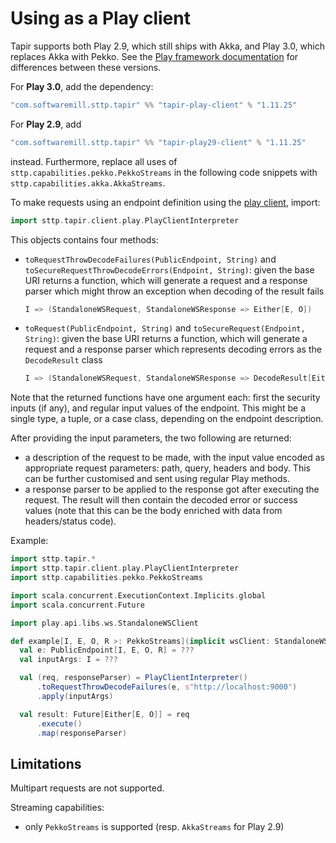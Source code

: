 # Using as a Play client

Tapir supports both Play 2.9, which still ships with Akka, and Play 3.0, which replaces Akka with Pekko.
See the [Play framework documentation](https://www.playframework.com/documentation/2.9.x/General#How-Play-Deals-with-Akkas-License-Change) for differences between these versions.

For **Play 3.0**, add the dependency:

```scala
"com.softwaremill.sttp.tapir" %% "tapir-play-client" % "1.11.25"
```

For **Play 2.9**, add

```scala
"com.softwaremill.sttp.tapir" %% "tapir-play29-client" % "1.11.25"
```

instead. Furthermore, replace all uses of `sttp.capabilities.pekko.PekkoStreams` in the following code snippets with `sttp.capabilities.akka.AkkaStreams`.

To make requests using an endpoint definition using the [play client](https://github.com/playframework/play-ws), import:

```scala
import sttp.tapir.client.play.PlayClientInterpreter
```

This objects contains four methods:
 - `toRequestThrowDecodeFailures(PublicEndpoint, String)` and `toSecureRequestThrowDecodeErrors(Endpoint, String)`: given
   the base URI returns a function, which will generate a request and a response parser which might throw
   an exception when decoding of the result fails
   ```scala
   I => (StandaloneWSRequest, StandaloneWSResponse => Either[E, O])
   ```
 - `toRequest(PublicEndpoint, String)` and `toSecureRequest(Endpoint, String)`: given the base URI returns a function,
   which will generate a request and a response parser which represents
   decoding errors as the `DecodeResult` class
   ```scala
   I => (StandaloneWSRequest, StandaloneWSResponse => DecodeResult[Either[E, O]])
   ```

Note that the returned functions have one argument each: first the security inputs (if any), and regular input values of the endpoint. This might be a
single type, a tuple, or a case class, depending on the endpoint description.

After providing the input parameters, the two following are returned:
- a description of the request to be made, with the input value
  encoded as appropriate request parameters: path, query, headers and body.
  This can be further customised and sent using regular Play methods.
- a response parser to be applied to the response got after executing the request.
  The result will then contain the decoded error or success values
  (note that this can be the body enriched with data from headers/status code).

Example:

```scala
import sttp.tapir.*
import sttp.tapir.client.play.PlayClientInterpreter
import sttp.capabilities.pekko.PekkoStreams

import scala.concurrent.ExecutionContext.Implicits.global
import scala.concurrent.Future

import play.api.libs.ws.StandaloneWSClient

def example[I, E, O, R >: PekkoStreams](implicit wsClient: StandaloneWSClient): Unit = 
  val e: PublicEndpoint[I, E, O, R] = ???
  val inputArgs: I = ???

  val (req, responseParser) = PlayClientInterpreter()
      .toRequestThrowDecodeFailures(e, s"http://localhost:9000")
      .apply(inputArgs)

  val result: Future[Either[E, O]] = req
      .execute()
      .map(responseParser)
```

## Limitations

Multipart requests are not supported.

Streaming capabilities:
- only `PekkoStreams` is supported (resp. `AkkaStreams` for Play 2.9)
